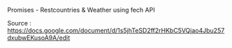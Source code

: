 Promises - Restcountries & Weather using fech API

Source : https://docs.google.com/document/d/1s5jhTeSD2ff2rHKbC5VQjao4Jbu257dxubwEKusoA9A/edit